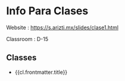 <script setup>
import {data} from './classes.data.js';

</script>
Info Para Clases
================

Website
: <https://s.arizti.mx/slides/clase1.html>

Classroom
: D-15

Classes
------

<ul>
<li v-for="cl of data">
<a :href="`/classes${cl.url}`">{{cl.frontmatter.title}}</a>
</li>
</ul>
